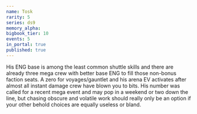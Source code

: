 ```yaml
---
name: Tosk
rarity: 5
series: ds9
memory_alpha:
bigbook_tier: 10
events: 5
in_portal: true
published: true
---
```


His ENG base is among the least common shuttle skills and there are already three mega crew with better base ENG to fill those non-bonus faction seats. A zero for voyages/gauntlet and his arena EV activates after almost all instant damage crew have blown you to bits. His number was called for a recent mega event and may pop in a weekend or two down the line, but chasing obscure and volatile work should really only be an option if your other behold choices are equally useless or bland.
